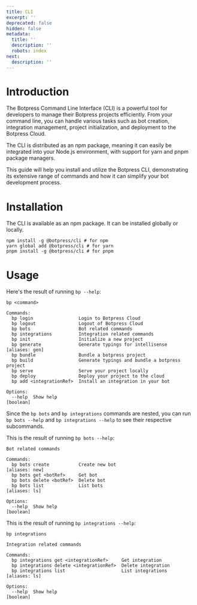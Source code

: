 ```yaml
---
title: CLI
excerpt: ''
deprecated: false
hidden: false
metadata:
  title: ''
  description: ''
  robots: index
next:
  description: ''
---
```

# Introduction

The Botpress Command Line Interface (CLI) is a powerful tool for developers to manage their Botpress projects efficiently. From your command line, you can handle various tasks such as bot creation, integration management, project initialization, and deployment to the Botpress Cloud.

The CLI is distributed as an npm package, meaning it can easily be integrated into your Node.js environment, with support for yarn and pnpm package managers.

This guide will help you install and utilize the Botpress CLI, demonstrating its extensive range of commands and how it can simplify your bot development process.

# Installation

The CLI is available as an npm package. It can be installed globally or locally.

```
npm install -g @botpress/cli # for npm
yarn global add @botpress/cli # for yarn
pnpm install -g @botpress/cli # for pnpm
```

# Usage

Here's the result of running `bp --help`:

```
bp <command>

Commands:
  bp login                 Login to Botpress Cloud
  bp logout                Logout of Botpress Cloud
  bp bots                  Bot related commands
  bp integrations          Integration related commands
  bp init                  Initialize a new project
  bp generate              Generate typings for intellisense      [aliases: gen]
  bp bundle                Bundle a botpress project
  bp build                 Generate typings and bundle a botpress project
  bp serve                 Serve your project locally
  bp deploy                Deploy your project to the cloud
  bp add <integrationRef>  Install an integration in your bot

Options:
  --help  Show help                                                    [boolean]
```

Since the `bp bots` and `bp integrations` commands are nested, you can run `bp bots --help` and `bp integrations --help` to see their respective subcommands.

This is the result of running `bp bots --help`:

```
Bot related commands

Commands:
  bp bots create           Create new bot                         [aliases: new]
  bp bots get <botRef>     Get bot
  bp bots delete <botRef>  Delete bot
  bp bots list             List bots                               [aliases: ls]

Options:
  --help  Show help                                                    [boolean]
```

This is the result of running `bp integrations --help`:

```
bp integrations

Integration related commands

Commands:
  bp integrations get <integrationRef>     Get integration
  bp integrations delete <integrationRef>  Delete integration
  bp integrations list                     List integrations       [aliases: ls]

Options:
  --help  Show help                                                    [boolean]
```
